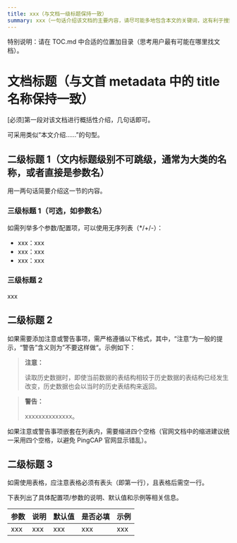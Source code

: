 ```yaml
---
title: xxx（与文档一级标题保持一致）
summary: xxx（一句话介绍该文档的主要内容，请尽可能多地包含本文的关键词，这有利于搜索引擎优化）
---
```


<!--本文档为参考手册类模板，你可直接复制使用，用时请将多余的说明删除。该类文档示例：- [TiDB 集群报警规则与处理方法](/alert-rules.md)-->

特别说明：请在 TOC.md 中合适的位置加目录（思考用户最有可能在哪里找文档）。

# 文档标题（与文首 metadata 中的 title 名称保持一致）

[必须]第一段对该文档进行概括性介绍，几句话即可。

可采用类似“本文介绍……”的句型。

## 二级标题 1（文内标题级别不可跳级，通常为大类的名称，或者直接是参数名）

用一两句话简要介绍这一节的内容。

### 三级标题 1（可选，如参数名）

如需列举多个参数/配置项，可以使用无序列表（*/+/-）：

- xxx：xxx
- xxx：xxx
- xxx：xxx

### 三级标题 2

xxx

## 二级标题 2

如果需要添加注意或警告事项，需严格遵循以下格式，其中，“注意”为一般的提示，“警告”含义则为”不要这样做“。示例如下：

> **注意：**
>
> 读取历史数据时，即使当前数据的表结构相较于历史数据的表结构已经发生改变，历史数据也会以当时的历史表结构来返回。

> **警告：**
>
> xxxxxxxxxxxxxx。

如果注意或警告事项嵌套在列表内，需要缩进四个空格（官网文档中的缩进建议统一采用四个空格，以避免 PingCAP 官网显示错乱）。

## 二级标题 3

如需使用表格，应注意表格必须有表头（即第一行），且表格后需空一行。

下表列出了具体配置项/参数的说明、默认值和示例等相关信息。

| 参数 | 说明 | 默认值 | 是否必填 | 示例 |
| :-- | :-- | :-- | :-- | :-- |
| xxx | xxx | xxx | xxx | xxx |
